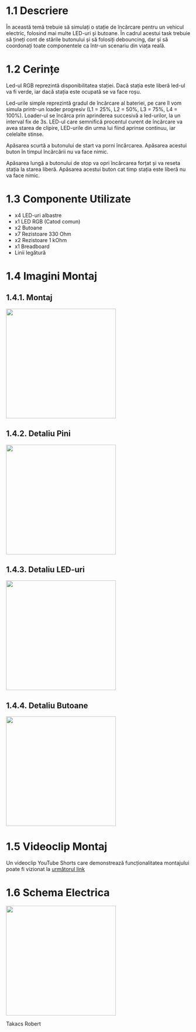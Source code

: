 # 1.1 Descriere

În această temă trebuie să simulați o stație de încărcare pentru un vehicul electric, folosind mai multe LED-uri și butoane. În cadrul acestui task trebuie să țineți cont de stările butonului și să folosiți debouncing, dar și să coordonați toate componentele ca într-un scenariu din viața reală.

# 1.2 Cerințe

Led-ul RGB reprezintă disponibilitatea stației. Dacă stația este liberă led-ul va fi verde, iar dacă stația este ocupată se va face roșu.

Led-urile simple reprezintă gradul de încărcare al bateriei, pe care îl vom simula printr-un loader progresiv (L1 = 25%, L2 = 50%, L3 = 75%, L4 = 100%). Loader-ul se încărca prin aprinderea succesivă a led-urilor, la un interval fix de 3s. LED-ul care semnifică procentul curent de încărcare va avea starea de clipire, LED-urile din urma lui fiind aprinse continuu, iar celelalte stinse.

Apăsarea scurtă a butonului de start va porni încărcarea. Apăsarea acestui buton în timpul încărcării nu va face nimic.

Apăsarea lungă a butonului de stop va opri încărcarea forțat și va reseta stația la starea liberă. Apăsarea acestui buton cat timp stația este liberă nu va face nimic.

# 1.3 Componente Utilizate

- x4 LED-uri albastre
- x1 LED RGB (Catod comun)
- x2 Butoane
- x7 Rezistoare 330 Ohm
- x2 Rezistoare 1 kOhm
- x1 Breadboard
- Linii legătură

# 1.4 Imagini Montaj

## 1.4.1. Montaj

<a href = "https://images.rotak.ro/github/robotica_1/Montaj.jpeg" target = "_blank"><img src = "https://images.rotak.ro/github/robotica_1/Montaj.jpeg" width = "300"></a>

## 1.4.2. Detaliu Pini

<a href = "https://images.rotak.ro/github/robotica_1/Detaliu_Pini.jpeg" target = "_blank"><img src = "https://images.rotak.ro/github/robotica_1/Detaliu_Pini.jpeg" width = "300"></a>

## 1.4.3. Detaliu LED-uri

<a href = "https://images.rotak.ro/github/robotica_1/Detaliu_LED-uri.jpeg" target = "_blank"><img src = "https://images.rotak.ro/github/robotica_1/Detaliu_LED-uri.jpeg" width = "300"></a>

## 1.4.4. Detaliu Butoane

<a href = "https://images.rotak.ro/github/robotica_1/Detaliu_Butoane.jpeg" target = "_blank"><img src = "https://images.rotak.ro/github/robotica_1/Detaliu_Butoane.jpeg" width = "300"></a>

# 1.5 Videoclip Montaj

Un videoclip YouTube Shorts care demonstrează funcționalitatea montajului poate fi vizionat la [următorul link](https://www.youtube.com/shorts/RiaUQndiVEw)

# 1.6 Schema Electrica

<a href = "https://images.rotak.ro/github/robotica_1/Model.png" target = "_blank"><img src = "https://images.rotak.ro/github/robotica_1/Model.png" width = "300"></a>

Takacs Robert
